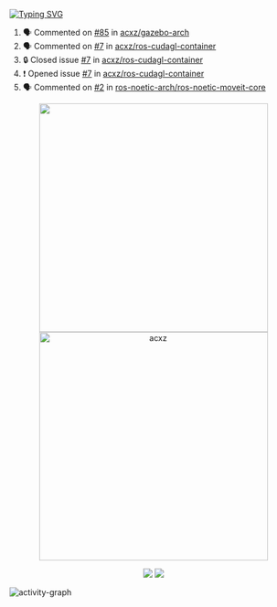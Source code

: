 [![Typing SVG](https://readme-typing-svg.herokuapp.com?size=16&color=AFFFA3&multiline=true&height=75&lines=contributing+to+robotics%2Fae%2Fml%2Fgpu;packaging+it+for+archlinux;ricer)](https://git.io/typing-svg)

<!--START_SECTION:activity-->
1. 🗣 Commented on [#85](https://github.com/acxz/gazebo-arch/pull/85#issuecomment-1858912934) in [acxz/gazebo-arch](https://github.com/acxz/gazebo-arch)
2. 🗣 Commented on [#7](https://github.com/acxz/ros-cudagl-container/issues/7#issuecomment-1858873094) in [acxz/ros-cudagl-container](https://github.com/acxz/ros-cudagl-container)
3. 🔒 Closed issue [#7](https://github.com/acxz/ros-cudagl-container/issues/7) in [acxz/ros-cudagl-container](https://github.com/acxz/ros-cudagl-container)
4. ❗ Opened issue [#7](https://github.com/acxz/ros-cudagl-container/issues/7) in [acxz/ros-cudagl-container](https://github.com/acxz/ros-cudagl-container)
5. 🗣 Commented on [#2](https://github.com/ros-noetic-arch/ros-noetic-moveit-core/issues/2#issuecomment-1858855341) in [ros-noetic-arch/ros-noetic-moveit-core](https://github.com/ros-noetic-arch/ros-noetic-moveit-core)
<!--END_SECTION:activity-->

<p align="center">
  <img width="400em" src=https://github-readme-stats.vercel.app/api?username=acxz&include_all_commits=true&show_icons=true />
  <img width="400em" src="https://github-readme-streak-stats.herokuapp.com/?user=acxz&" alt="acxz" />
</p>

<p align="center">
  <img src=https://github-readme-stats.vercel.app/api/top-langs/?username=acxz&layout=compact />
  <img src=https://github-profile-trophy.vercel.app/?username=acxz&row=2&column=4 />
</p>

![activity-graph](https://github-readme-activity-graph.vercel.app/graph?username=acxz&bg_color=053c4a&color=ffffff&line=76c533&point=8f2fe1&area=true&hide_border=true&hide_title=true)
